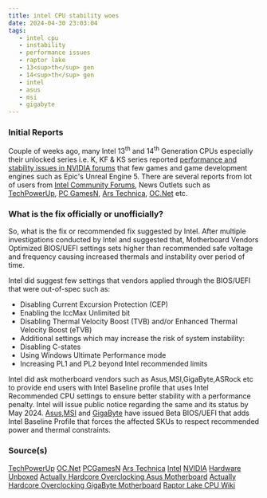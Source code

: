 ```yaml
---
title: intel CPU stability woes
date: 2024-04-30 23:03:04
tags:
   - intel cpu
   - instability
   - performance issues
   - raptor lake
   - 13<sup>th</sup> gen
   - 14<sup>th</sup> gen
   - intel
   - asus
   - msi
   - gigabyte
---
```


### Initial Reports

Couple of weeks ago, many Intel 13<sup>th</sup> and 14<sup>th</sup> Generation CPUs especially their unlocked series i.e. K, KF & KS series reported [performance and stability issues in NVIDIA forums][def] that few games and game development engines such as Epic's Unreal Engine 5.
There are several reports from lot of users from [Intel Community Forums][def2], News Outlets such as [TechPowerUp][def3], [PC GamesN][def4], [Ars Technica][def5], [OC.Net][def6] etc.
<!-- more -->

### What is the fix officially or unofficially?

So, what is the fix or recommended fix suggested by Intel. After multiple investigations conducted by Intel and suggested that, Motherboard Vendors Optimized BIOS/UEFI settings sets higher than recommended safe voltage and frequency causing increased thermals and instability over period of time.

Intel did suggest few settings that vendors applied through the BIOS/UEFI that were out-of-spec such as:

- Disabling Current Excursion Protection (CEP)
- Enabling the IccMax Unlimited bit
- Disabling Thermal Velocity Boost (TVB) and/or Enhanced Thermal Velocity Boost (eTVB)
- Additional settings which may increase the risk of system instability:
- Disabling C-states
- Using Windows Ultimate Performance mode
- Increasing PL1 and PL2 beyond Intel recommended limits

Intel did ask motherboard vendors such as Asus,MSI,GigaByte,ASRock etc to provide end users with Intel Baseline profile that uses Intel Recommended CPU settings to ensure better stability with a performance penalty. Intel will issue public notice regarding the same and its status by May 2024.
[Asus][def7],[MSI][def8] and [GigaByte][def9] have issued Beta BIOS/UEFI that adds Intel Baseline Profile that forces the affected SKUs to respect recommended power and thermal constraints.

### Source(s)

[TechPowerUp](https://www.techpowerup.com/321959/intel-statement-on-stability-issues-motherboard-makers-to-blame)
[OC.Net][def6]
[PCGamesN][def4]
[Ars Technica][def5]
[Intel][def2]
[NVIDIA][def]
[Hardware Unboxed](https://youtu.be/OdF5erDRO-c?si=P4tQYerS0MZJXHJx)
[Actually Hardcore Overclocking Asus Motherboard](https://youtu.be/1LluNJiJ88A?si=RDIGdnwbGLJ1MbRE)
[Actually Hardcore Overclocking GigaByte Motherboard](https://youtu.be/jNwFFJyAqQU?si=dlr4WgDM2IuKj0Bo)
[Raptor Lake CPU Wiki](https://en.wikipedia.org/wiki/Raptor_Lake)


[def]: https://www.nvidia.com/en-us/geforce/forums/game-ready-drivers/13/542018/performance-issues-and-stability-problems-with-nvi/#!%2Ffollowing
[def2]: https://community.intel.com/t5/Processors/Regarding-Reports-of-13th-14th-Gen-Unlocked-Desktop-Users/td-p/1575863?profile.language=en
[def3]: https://www.techpowerup.com/321461/nvidia-points-intel-raptor-lake-cpu-users-to-get-help-from-intel-amid-system-instability-issues
[def4]: https://www.pcgamesn.com/nvidia/gpu-intel-raptor-lake-issues
[def5]: https://arstechnica.com/gadgets/2024/04/intel-is-investigating-game-crashes-on-top-end-core-i9-desktop-cpus/
[def6]: https://www.overclock.net/threads/official-asus-strix-maximus-z790-owners-thread.1800191/page-853#post-29323821
[def7]: https://rog.asus.com/motherboards/rog-maximus/rog-maximus-z790-formula/helpdesk_bios/
[def8]: https://www.msi.com/blog/improving-gaming-stability-for-intel-core-i9-13900k-and-core-i9-14900k
[def9]: https://www.techpowerup.com/321905/superior-stability-by-gigabyte-beta-bios-with-intel-baseline-on-z790-b760-motherboards
